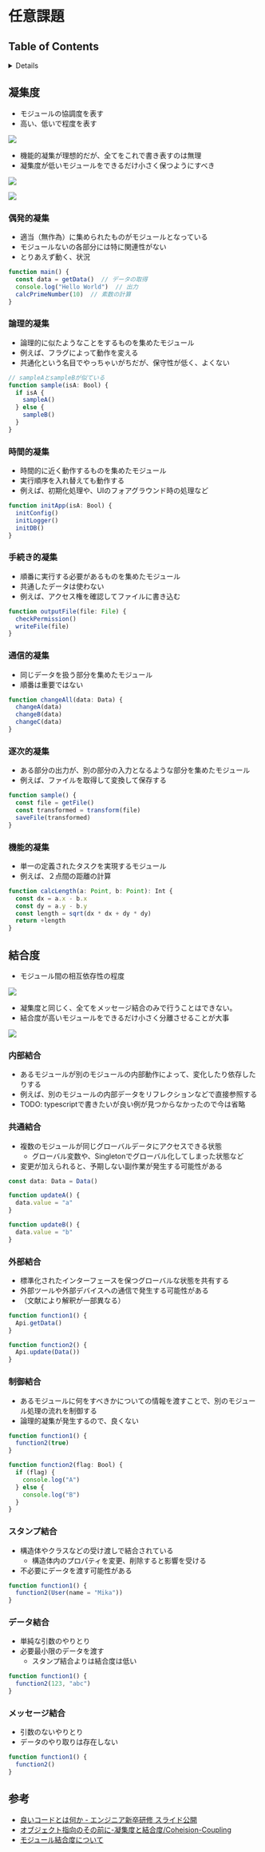 # 任意課題

## Table of Contents
<!-- START doctoc generated TOC please keep comment here to allow auto update -->
<!-- DON'T EDIT THIS SECTION, INSTEAD RE-RUN doctoc TO UPDATE -->
<details>
<summary>Details</summary>

- [凝集度](#%E5%87%9D%E9%9B%86%E5%BA%A6)
  - [偶発的凝集](#%E5%81%B6%E7%99%BA%E7%9A%84%E5%87%9D%E9%9B%86)
  - [論理的凝集](#%E8%AB%96%E7%90%86%E7%9A%84%E5%87%9D%E9%9B%86)
  - [時間的凝集](#%E6%99%82%E9%96%93%E7%9A%84%E5%87%9D%E9%9B%86)
  - [手続き的凝集](#%E6%89%8B%E7%B6%9A%E3%81%8D%E7%9A%84%E5%87%9D%E9%9B%86)
  - [通信的凝集](#%E9%80%9A%E4%BF%A1%E7%9A%84%E5%87%9D%E9%9B%86)
  - [逐次的凝集](#%E9%80%90%E6%AC%A1%E7%9A%84%E5%87%9D%E9%9B%86)
  - [機能的凝集](#%E6%A9%9F%E8%83%BD%E7%9A%84%E5%87%9D%E9%9B%86)
- [結合度](#%E7%B5%90%E5%90%88%E5%BA%A6)
  - [内部結合](#%E5%86%85%E9%83%A8%E7%B5%90%E5%90%88)
  - [共通結合](#%E5%85%B1%E9%80%9A%E7%B5%90%E5%90%88)
  - [外部結合](#%E5%A4%96%E9%83%A8%E7%B5%90%E5%90%88)
  - [制御結合](#%E5%88%B6%E5%BE%A1%E7%B5%90%E5%90%88)
  - [スタンプ結合](#%E3%82%B9%E3%82%BF%E3%83%B3%E3%83%97%E7%B5%90%E5%90%88)
  - [データ結合](#%E3%83%87%E3%83%BC%E3%82%BF%E7%B5%90%E5%90%88)
  - [メッセージ結合](#%E3%83%A1%E3%83%83%E3%82%BB%E3%83%BC%E3%82%B8%E7%B5%90%E5%90%88)
- [参考](#%E5%8F%82%E8%80%83)

</details>
<!-- END doctoc generated TOC please keep comment here to allow auto update -->

## 凝集度

- モジュールの協調度を表す
- 高い、低いで程度を表す

![](https://assets.st-note.com/production/uploads/images/50757950/picture_pc_1a45543ccf3223225d72d3726faaa1f4.jpg?width=800)

-  機能的凝集が理想的だが、全てをこれで書き表すのは無理
-  凝集度が低いモジュールをできるだけ小さく保つようにすべき

![](https://assets.st-note.com/production/uploads/images/50757942/picture_pc_ab1ffb43a47685ad32b1d393b0429d0f.jpg?width=800)

![](https://assets.st-note.com/production/uploads/images/50757922/picture_pc_d267df33a03112d6099c8a29249653a3.jpg?width=800)


### 偶発的凝集

- 適当（無作為）に集められたものがモジュールとなっている
- モジュールないの各部分には特に関連性がない
- とりあえず動く、状況

```ts
function main() {
  const data = getData()  // データの取得
  console.log("Hello World")  // 出力
  calcPrimeNumber(10)  // 素数の計算
}
```

### 論理的凝集

- 論理的に似たようなことをするものを集めたモジュール
- 例えば、フラグによって動作を変える
- 共通化という名目でやっちゃいがちだが、保守性が低く、よくない

```ts
// sampleAとsampleBが似ている
function sample(isA: Bool) {
  if isA {
    sampleA()
  } else {
    sampleB()
  }
}
```

### 時間的凝集

- 時間的に近く動作するものを集めたモジュール
- 実行順序を入れ替えても動作する
- 例えば、初期化処理や、UIのフォアグラウンド時の処理など

```ts
function initApp(isA: Bool) {
  initConfig()
  initLogger()
  initDB()
}
```

### 手続き的凝集

- 順番に実行する必要があるものを集めたモジュール
- 共通したデータは使わない
- 例えば、アクセス権を確認してファイルに書き込む

```ts
function outputFile(file: File) {
  checkPermission()
  writeFile(file)
}
```

### 通信的凝集

- 同じデータを扱う部分を集めたモジュール
- 順番は重要ではない

```ts
function changeAll(data: Data) {
  changeA(data)
  changeB(data)
  changeC(data)
}
```

### 逐次的凝集

- ある部分の出力が、別の部分の入力となるような部分を集めたモジュール
- 例えば、ファイルを取得して変換して保存する

```ts
function sample() {
  const file = getFile()
  const transformed = transform(file)
  saveFile(transformed)
}
```

### 機能的凝集

- 単一の定義されたタスクを実現するモジュール
- 例えば、２点間の距離の計算

```ts
function calcLength(a: Point, b: Point): Int {
  const dx = a.x - b.x
  const dy = a.y - b.y
  const length = sqrt(dx * dx + dy * dy)
  return +length
}
```

## 結合度

- モジュール間の相互依存性の程度

![](https://assets.st-note.com/production/uploads/images/50757938/picture_pc_4d88ad270d7d4063a702af197b2dbe88.jpg?width=800)

- 凝集度と同じく、全てをメッセージ結合のみで行うことはできない。
- 結合度が高いモジュールをできるだけ小さく分離させることが大事

![](https://assets.st-note.com/production/uploads/images/50757937/picture_pc_c2f00cd69e4d9b608cd7eb86640dd209.jpg?width=800)

### 内部結合

- あるモジュールが別のモジュールの内部動作によって、変化したり依存したりする
- 例えば、別のモジュールの内部データをリフレクションなどで直接参照する
- TODO: typescriptで書きたいが良い例が見つからなかったので今は省略

### 共通結合

- 複数のモジュールが同じグローバルデータにアクセスできる状態
  - グローバル変数や、Singletonでグローバル化してしまった状態など
- 変更が加えられると、予期しない副作業が発生する可能性がある

```ts
const data: Data = Data()

function updateA() {
  data.value = "a"
}

function updateB() {
  data.value = "b"
}
```

### 外部結合

- 標準化されたインターフェースを保つグローバルな状態を共有する
- 外部ツールや外部デバイスへの通信で発生する可能性がある
- （文献により解釈が一部異なる）

```ts
function function1() {
  Api.getData()
}

function function2() {
  Api.update(Data())
}
```

### 制御結合

- あるモジュールに何をすべきかについての情報を渡すことで、別のモジュール処理の流れを制御する
- 論理的凝集が発生するので、良くない

```ts
function function1() {
  function2(true)
}

function function2(flag: Bool) {
  if (flag) {
    console.log("A")
  } else {
    console.log("B")
  }
}
```

### スタンプ結合

- 構造体やクラスなどの受け渡しで結合されている
  - 構造体内のプロパティを変更、削除すると影響を受ける
- 不必要にデータを渡す可能性がある

```ts
function function1() {
  function2(User(name = "Mika"))
}
```

### データ結合

- 単純な引数のやりとり
- 必要最小限のデータを渡す
  - スタンプ結合よりは結合度は低い

```ts
function function1() {
  function2(123, "abc")
}
```

### メッセージ結合

- 引数のないやりとり
- データのやり取りは存在しない

```ts
function function1() {
  function2()
}
```

## 参考

- [良いコードとは何か - エンジニア新卒研修 スライド公開](https://note.com/cyberz_cto/n/n26f535d6c575)
- [オブジェクト指向のその前に-凝集度と結合度/Coheision-Coupling](https://speakerdeck.com/sonatard/coheision-coupling)
- [モジュール結合度について](https://qiita.com/eKushida/items/39bdb3f88fb68ecd66f6)